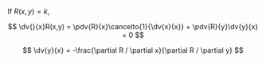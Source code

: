 If $R(x,y)=k$,

$$
\dv{}{x}R(x,y) = \pdv{R}{x}\cancelto{1}{\dv{x}{x}} + \pdv{R}{y}\dv{y}{x} = 0
$$

$$
\dv{y}{x} = -\frac{\partial R / \partial x}{\partial R / \partial y}
$$